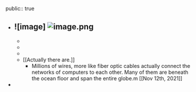 public:: true

- ![image] ![image.png](../assets/image_1636739784935_0.png)
	-
	-
	-
	-
	- [[Actually there are.]]
		- Millions of wires, more like fiber optic cables actually connect the networks of computers to each other. Many of them are beneath the ocean floor and span the entire globe.m [[Nov 12th, 2021]]
-